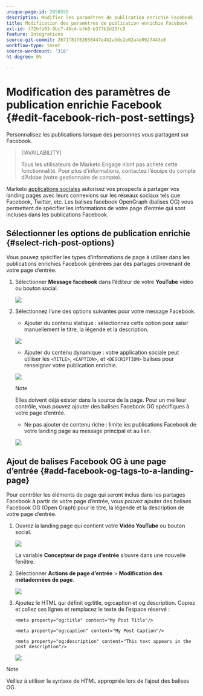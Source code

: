 ```yaml
---
unique-page-id: 2950555
description: Modifier les paramètres de publication enrichie Facebook - Documents Marketo - Documentation du produit
title: Modification des paramètres de publication enrichie Facebook
exl-id: f72bfb03-9bc7-46c4-bfb8-b377b2d23fc9
feature: Integrations
source-git-commit: 2671f81f62658447e4b2a3dc2e02a4e0927443e8
workflow-type: tm+mt
source-wordcount: '316'
ht-degree: 0%

---
```


# Modification des paramètres de publication enrichie Facebook {#edit-facebook-rich-post-settings}

Personnalisez les publications lorsque des personnes vous partagent sur Facebook.

>[!AVAILABILITY]
>
>Tous les utilisateurs de Marketo Engage n’ont pas acheté cette fonctionnalité. Pour plus d’informations, contactez l’équipe du compte d’Adobe (votre gestionnaire de compte).

Marketo [applications sociales](/help/marketo/product-docs/demand-generation/social/social-functions/add-a-social-button-on-a-landing-page.md) autorisez vos prospects à partager vos landing pages avec leurs connexions sur les réseaux sociaux tels que Facebook, Twitter, etc. Les balises facebook OpenGraph (balises OG) vous permettent de spécifier les informations de votre page d’entrée qui sont incluses dans les publications Facebook.

## Sélectionner les options de publication enrichie {#select-rich-post-options}

Vous pouvez spécifier les types d’informations de page à utiliser dans les publications enrichies Facebook générées par des partages provenant de votre page d’entrée.

1. Sélectionner **Message facebook** dans l’éditeur de votre **YouTube** vidéo ou bouton social.

   ![](assets/image2014-9-22-16-3a47-3a21.png)

1. Sélectionnez l’une des options suivantes pour votre message Facebook.

   * Ajouter du contenu statique : sélectionnez cette option pour saisir manuellement le titre, la légende et la description.

   ![](assets/image2014-9-22-16-3a48-3a0.png)

   * Ajouter du contenu dynamique : votre application sociale peut utiliser les `<TITLE>`, `<CAPTION>`, et `<DESCRIPTION>` balises pour renseigner votre publication enrichie.

   ![](assets/image2014-9-22-16-3a48-3a9.png)

   >[!NOTE]
   >
   >Elles doivent déjà exister dans la source de la page. Pour un meilleur contrôle, vous pouvez ajouter des balises Facebook OG spécifiques à votre page d’entrée.

   * Ne pas ajouter de contenu riche : limite les publications Facebook de votre landing page au message principal et au lien.

   ![](assets/image2014-9-22-16-3a48-3a18.png)

## Ajout de balises Facebook OG à une page d’entrée {#add-facebook-og-tags-to-a-landing-page}

Pour contrôler les éléments de page qui seront inclus dans les partages Facebook à partir de votre page d’entrée, vous pouvez ajouter des balises Facebook OG (Open Graph) pour le titre, la légende et la description de votre page d’entrée.

1. Ouvrez la landing page qui contient votre **Vidéo YouTube** ou bouton social.

   ![](assets/image2014-9-22-16-3a51-3a28.png)

   La variable **Concepteur de page d’entrée** s’ouvre dans une nouvelle fenêtre.

1. Sélectionner **Actions de page d’entrée** > **Modification des métadonnées de page**.

   ![](assets/image2014-9-22-16-3a51-3a36.png)

1. Ajoutez le HTML qui définit og:title, og:caption et og:description. Copiez et collez ces lignes et remplacez le texte de l’espace réservé :

   `<meta property="og:title" content="My Post Title"/>`

   `<meta property="og:caption" content="My Post Caption"/>`

   `<meta property="og:description" content="This text appears in the post description"/>`

   ![](assets/image2014-9-22-16-3a52-3a8.png)

>[!NOTE]
>
>Veillez à utiliser la syntaxe de HTML appropriée lors de l’ajout des balises OG.
